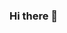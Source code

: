 ### Hi there 👋

<!--
**Snzq1337/Snzq1337** is a ✨ _special_ ✨ repository because its `README.md` (this file) appears on your GitHub profile.


Contributions :
![image](https://user-images.githubusercontent.com/73394656/118285879-e7ff4c80-b49f-11eb-9d1a-bf723fa8b04a.png)

Working on :
![image](https://user-images.githubusercontent.com/73394656/118285946-f9e0ef80-b49f-11eb-80ac-94980b1883dc.png)

Recently finished :
![image](https://user-images.githubusercontent.com/73394656/118286071-1715be00-b4a0-11eb-8dc4-a7312b5c852d.png)
![image](https://user-images.githubusercontent.com/73394656/118286079-19781800-b4a0-11eb-9f26-892dea4a63a6.png)
![image](https://user-images.githubusercontent.com/73394656/118286090-1b41db80-b4a0-11eb-9d86-ef317fa4114a.png)

Coding with these languages :
![image](https://user-images.githubusercontent.com/73394656/118286443-7378dd80-b4a0-11eb-818e-0bf044f28d3e.png) ![image](https://user-images.githubusercontent.com/73394656/118286557-93a89c80-b4a0-11eb-8d1c-36d6ab32af6f.png) ![image](https://user-images.githubusercontent.com/73394656/118286642-a6bb6c80-b4a0-11eb-95e4-ad4223bff516.png)
![image](https://user-images.githubusercontent.com/73394656/118286679-b33fc500-b4a0-11eb-84e7-9be6ea5a790a.png)
![image](https://user-images.githubusercontent.com/73394656/118286707-bcc92d00-b4a0-11eb-9687-8ef85b43e94e.png)

Mainly using : 
![image](https://user-images.githubusercontent.com/73394656/118287451-76280280-b4a1-11eb-93b2-03fe468650c1.png)
![image](https://user-images.githubusercontent.com/73394656/118287495-7fb16a80-b4a1-11eb-8f21-481990711fa8.png)


``ask.me.about{where.do.i.live}= Canada``
``ask.me.about{who.am.i}= Coding for not so long and is pretty good``
``ask.me.about{what.do.you.code}= C++, C#, Assembly, HTML, CSS, JS, Java, Dockerfile, PHP, SQL, VBScript and more``

Have fun visiting my profile !

Join me on :
![image](https://user-images.githubusercontent.com/73394656/118289249-23e7e100-b4a3-11eb-8078-ec88b9a68923.png) : slayer sznq#4644
![image](https://user-images.githubusercontent.com/73394656/118289301-3530ed80-b4a3-11eb-862e-cdbc9e83c041.png) : @keio_1337

